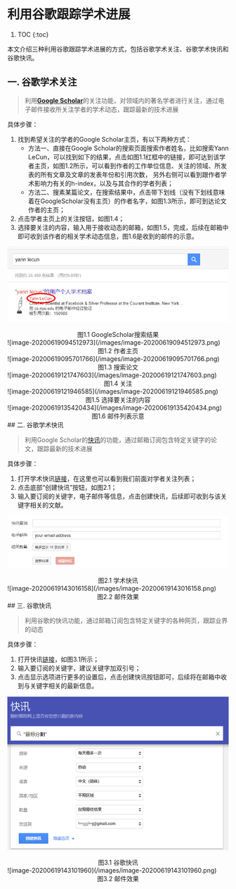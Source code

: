 # 利用谷歌跟踪学术进展

1. TOC
{:toc}

本文介绍三种利用谷歌跟踪学术进展的方式，包括谷歌学术关注、谷歌学术快讯和谷歌快讯。

##  一. 谷歌学术关注

   > 利用<a href="https://scholar.google.com/">**Google Scholar**</a>的关注功能，对领域内的著名学者进行关注，通过电子邮件接收所关注学者的学术动态，跟踪最新的技术进展

具体步骤：

1. 找到希望关注的学者的Google Scholar主页，有以下两种方式：
   - 方法一、直接在Google Scholar的搜索页面搜索作者姓名，比如搜索Yann LeCun，可以找到如下的结果，点击如图1.1红框中的链接，即可达到该学者主页，如图1.2所示，可以看到作者的工作单位信息、关注的领域、所发表的所有文章及文章的发表年份和引用次数， 另外右侧可以看到跟作者学术影响力有关的h-index，以及与其合作的学者列表；
   - 方法二、搜素某篇论文，在搜索结果中，点击带下划线（没有下划线意味着在GoogleScholar没有主页）的作者名字，如图1.3所示，即可到达论文作者的主页；
2. 点击学者主页上的关注按钮，如图1.4；
3. 选择要关注的内容，输入用于接收动态的邮箱，如图1.5，完成，后续在邮箱中即可收到该作者的相关学术动态信息，图1.6是收到的邮件的示意。

![image-20200619093600389](/images/image-20200619093600389.png) 

<center>图1.1 GoogleScholar搜索结果</center>
![image-20200619094512973](/images/image-20200619094512973.png)
<center>图1.2 作者主页</center>
![image-20200619095701766](/images/image-20200619095701766.png)
<center>图1.3 搜索论文</center>
![image-20200619121747603](/images/image-20200619121747603.png)
<center>图1.4 关注</center>
![image-20200619121946585](/images/image-20200619121946585.png)

<center>图1.5 选择要关注的内容</center>
![image-20200619135420434](/images/image-20200619135420434.png)

<center>图1.6 邮件列表示意</center>
## 二. 谷歌学术快讯

> 利用Google Scholar的<a href="https://scholar.google.com/scholar_alerts?view_op=list_alerts&hl=zh-CN">快讯</a>的功能，通过邮箱订阅包含特定关键字的论文，跟踪最新的技术进展

具体步骤：

1. 打开学术快讯<a href="https://scholar.google.com/scholar_alerts?view_op=list_alerts&hl=zh-CN">链接</a>，在这里也可以看到我们前面对学者关注列表；
2. 点击底部“创建快讯”按钮，如图2.1；
3. 输入要订阅的关键字，电子邮件等信息，点击创建快讯，后续即可收到与该关键字相关的文献。

![image-20200619140624712](/images/image-20200619140624712.png)

<center>图2.1 学术快讯</center>
![image-20200619143016158](/images/image-20200619143016158.png)
<center>图2.2 邮件效果</center>
## 三. 谷歌快讯

> 利用谷歌的快讯功能，通过邮箱订阅包含特定关键字的各种网页，跟踪业界的动态

具体步骤：

1. 打开快讯<a href="https://scholar.google.com/scholar_alerts?view_op=list_alerts&hl=zh-CN">链接</a>，如图3.1所示；
2. 输入要订阅的关键字，建议关键字加双引号；
3. 点击显示选项进行更多的设置后，点击创建快讯按钮即可，后续将在邮箱中收到与关键字相关的最新信息。

![image-20200619142419945](/images/image-20200619142419945.png)

<center>图3.1 谷歌快讯</center>
![image-20200619143101960](/images/image-20200619143101960.png)

<center>图3.2 邮件效果</center>

